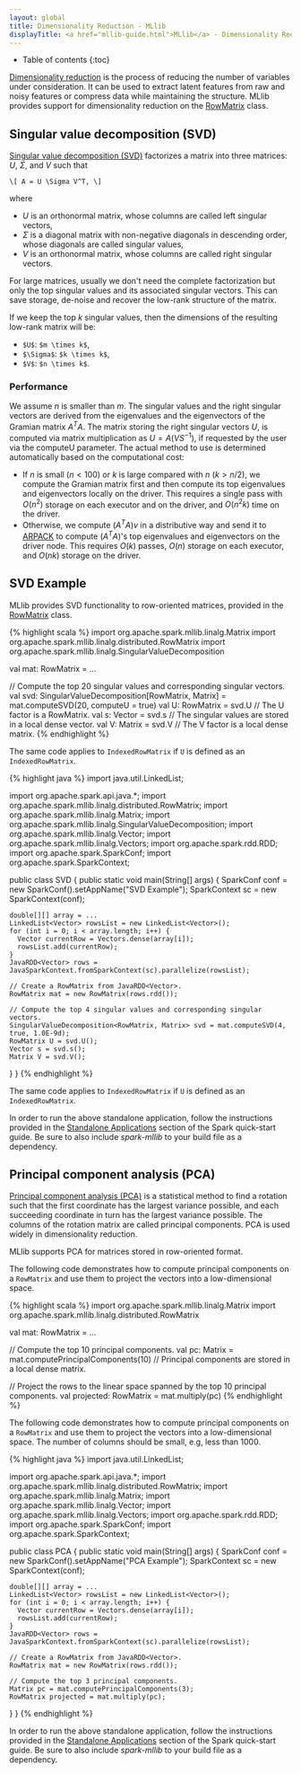```yaml
---
layout: global
title: Dimensionality Reduction - MLlib
displayTitle: <a href="mllib-guide.html">MLlib</a> - Dimensionality Reduction
---
```


* Table of contents
{:toc}

[Dimensionality reduction](http://en.wikipedia.org/wiki/Dimensionality_reduction) is the process 
of reducing the number of variables under consideration.
It can be used to extract latent features from raw and noisy features
or compress data while maintaining the structure.
MLlib provides support for dimensionality reduction on the <a href="mllib-basics.html#rowmatrix">RowMatrix</a> class.

## Singular value decomposition (SVD)

[Singular value decomposition (SVD)](http://en.wikipedia.org/wiki/Singular_value_decomposition)
factorizes a matrix into three matrices: $U$, $\Sigma$, and $V$ such that

`\[
A = U \Sigma V^T,
\]`

where 

* $U$ is an orthonormal matrix, whose columns are called left singular vectors,
* $\Sigma$ is a diagonal matrix with non-negative diagonals in descending order, 
  whose diagonals are called singular values,
* $V$ is an orthonormal matrix, whose columns are called right singular vectors.
 
For large matrices, usually we don't need the complete factorization but only the top singular
values and its associated singular vectors.  This can save storage, de-noise
and recover the low-rank structure of the matrix.

If we keep the top $k$ singular values, then the dimensions of the resulting low-rank matrix will be:

* `$U$`: `$m \times k$`,
* `$\Sigma$`: `$k \times k$`,
* `$V$`: `$n \times k$`.
 
### Performance
We assume $n$ is smaller than $m$. The singular values and the right singular vectors are derived
from the eigenvalues and the eigenvectors of the Gramian matrix $A^T A$. The matrix
storing the right singular vectors $U$, is computed via matrix multiplication as
$U = A (V S^{-1})$, if requested by the user via the computeU parameter. 
The actual method to use is determined automatically based on the computational cost:

* If $n$ is small ($n < 100$) or $k$ is large compared with $n$ ($k > n / 2$), we compute the Gramian matrix
first and then compute its top eigenvalues and eigenvectors locally on the driver.
This requires a single pass with $O(n^2)$ storage on each executor and on the driver, and
$O(n^2 k)$ time on the driver.
* Otherwise, we compute $(A^T A) v$ in a distributive way and send it to
<a href="http://www.caam.rice.edu/software/ARPACK/">ARPACK</a> to
compute $(A^T A)$'s top eigenvalues and eigenvectors on the driver node. This requires $O(k)$
passes, $O(n)$ storage on each executor, and $O(n k)$ storage on the driver.

## SVD Example
 
MLlib provides SVD functionality to row-oriented matrices, provided in the
<a href="mllib-basics.html#rowmatrix">RowMatrix</a> class. 

<div class="codetabs">
<div data-lang="scala" markdown="1">
{% highlight scala %}
import org.apache.spark.mllib.linalg.Matrix
import org.apache.spark.mllib.linalg.distributed.RowMatrix
import org.apache.spark.mllib.linalg.SingularValueDecomposition

val mat: RowMatrix = ...

// Compute the top 20 singular values and corresponding singular vectors.
val svd: SingularValueDecomposition[RowMatrix, Matrix] = mat.computeSVD(20, computeU = true)
val U: RowMatrix = svd.U // The U factor is a RowMatrix.
val s: Vector = svd.s // The singular values are stored in a local dense vector.
val V: Matrix = svd.V // The V factor is a local dense matrix.
{% endhighlight %}

The same code applies to `IndexedRowMatrix` if `U` is defined as an
`IndexedRowMatrix`.
</div>
<div data-lang="java" markdown="1">
{% highlight java %}
import java.util.LinkedList;

import org.apache.spark.api.java.*;
import org.apache.spark.mllib.linalg.distributed.RowMatrix;
import org.apache.spark.mllib.linalg.Matrix;
import org.apache.spark.mllib.linalg.SingularValueDecomposition;
import org.apache.spark.mllib.linalg.Vector;
import org.apache.spark.mllib.linalg.Vectors;
import org.apache.spark.rdd.RDD;
import org.apache.spark.SparkConf;
import org.apache.spark.SparkContext;

public class SVD {
  public static void main(String[] args) {
    SparkConf conf = new SparkConf().setAppName("SVD Example");
    SparkContext sc = new SparkContext(conf);
     
    double[][] array = ...
    LinkedList<Vector> rowsList = new LinkedList<Vector>();
    for (int i = 0; i < array.length; i++) {
      Vector currentRow = Vectors.dense(array[i]);
      rowsList.add(currentRow);
    }
    JavaRDD<Vector> rows = JavaSparkContext.fromSparkContext(sc).parallelize(rowsList);

    // Create a RowMatrix from JavaRDD<Vector>.
    RowMatrix mat = new RowMatrix(rows.rdd());

    // Compute the top 4 singular values and corresponding singular vectors.
    SingularValueDecomposition<RowMatrix, Matrix> svd = mat.computeSVD(4, true, 1.0E-9d);
    RowMatrix U = svd.U();
    Vector s = svd.s();
    Matrix V = svd.V();
  }
}
{% endhighlight %}

The same code applies to `IndexedRowMatrix` if `U` is defined as an
`IndexedRowMatrix`.

In order to run the above standalone application, follow the instructions
provided in the [Standalone
Applications](quick-start.html#standalone-applications) section of the Spark
quick-start guide. Be sure to also include *spark-mllib* to your build file as
a dependency.

</div>
</div>

## Principal component analysis (PCA)

[Principal component analysis (PCA)](http://en.wikipedia.org/wiki/Principal_component_analysis) is a
statistical method to find a rotation such that the first coordinate has the largest variance
possible, and each succeeding coordinate in turn has the largest variance possible. The columns of
the rotation matrix are called principal components. PCA is used widely in dimensionality reduction.

MLlib supports PCA for matrices stored in row-oriented format.

<div class="codetabs">
<div data-lang="scala" markdown="1">

The following code demonstrates how to compute principal components on a `RowMatrix`
and use them to project the vectors into a low-dimensional space.

{% highlight scala %}
import org.apache.spark.mllib.linalg.Matrix
import org.apache.spark.mllib.linalg.distributed.RowMatrix

val mat: RowMatrix = ...

// Compute the top 10 principal components.
val pc: Matrix = mat.computePrincipalComponents(10) // Principal components are stored in a local dense matrix.

// Project the rows to the linear space spanned by the top 10 principal components.
val projected: RowMatrix = mat.multiply(pc)
{% endhighlight %}
</div>

<div data-lang="java" markdown="1">

The following code demonstrates how to compute principal components on a `RowMatrix`
and use them to project the vectors into a low-dimensional space.
The number of columns should be small, e.g, less than 1000.

{% highlight java %}
import java.util.LinkedList;

import org.apache.spark.api.java.*;
import org.apache.spark.mllib.linalg.distributed.RowMatrix;
import org.apache.spark.mllib.linalg.Matrix;
import org.apache.spark.mllib.linalg.Vector;
import org.apache.spark.mllib.linalg.Vectors;
import org.apache.spark.rdd.RDD;
import org.apache.spark.SparkConf;
import org.apache.spark.SparkContext;

public class PCA {
  public static void main(String[] args) {
    SparkConf conf = new SparkConf().setAppName("PCA Example");
    SparkContext sc = new SparkContext(conf);
     
    double[][] array = ...
    LinkedList<Vector> rowsList = new LinkedList<Vector>();
    for (int i = 0; i < array.length; i++) {
      Vector currentRow = Vectors.dense(array[i]);
      rowsList.add(currentRow);
    }
    JavaRDD<Vector> rows = JavaSparkContext.fromSparkContext(sc).parallelize(rowsList);

    // Create a RowMatrix from JavaRDD<Vector>.
    RowMatrix mat = new RowMatrix(rows.rdd());

    // Compute the top 3 principal components.
    Matrix pc = mat.computePrincipalComponents(3);
    RowMatrix projected = mat.multiply(pc);
  }
}
{% endhighlight %}

In order to run the above standalone application, follow the instructions
provided in the [Standalone
Applications](quick-start.html#standalone-applications) section of the Spark
quick-start guide. Be sure to also include *spark-mllib* to your build file as
a dependency.
</div>
</div>
